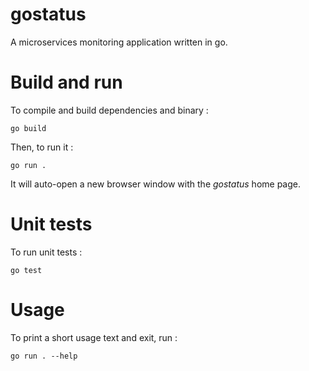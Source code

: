 # gostatus

A microservices monitoring application written in go.

# Build and run

To compile and build dependencies and binary :

	go build

Then, to run it :

	go run .	

It will auto-open a new browser window with the *gostatus* home page.

# Unit tests

To run unit tests :

	go test
	
# Usage

To print a short usage text and exit, run :

	go run . --help
